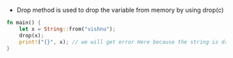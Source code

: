 - Drop method is used to drop the variable from memory by using drop(c)
```rust
fn main() {
    let x = String::from("vishnu");
    drop(x);
    print!("{}", x); // we will get error Here because the string is droprd from the Heap
}

```
